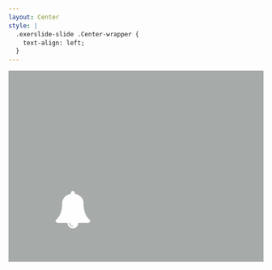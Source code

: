```yaml
---
layout: Center
style: |
  .exerslide-slide .Center-wrapper {
    text-align: left;
  }
---
```


<img src="./images/bell-single.png"></img>
